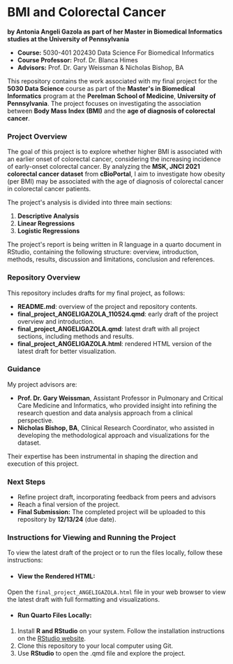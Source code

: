 # BMI and Colorectal Cancer  
**by Antonia Angeli Gazola as part of her Master in Biomedical Informatics studies at the University of Pennsylvania**  

- **Course:** 5030-401 202430 Data Science For Biomedical Informatics
- **Course Professor:** Prof. Dr. Blanca Himes  
- **Advisors:** Prof. Dr. Gary Weissman & Nicholas Bishop, BA

This repository contains the work associated with my final project for the **5030 Data Science** course as part of the **Master's in Biomedical Informatics** program at the **Perelman School of Medicine**, **University of Pennsylvania**. The project focuses on investigating the association between **Body Mass Index (BMI)** and the **age of diagnosis of colorectal cancer**.

### Project Overview

The goal of this project is to explore whether higher BMI is associated with an earlier onset of colorectal cancer, considering the increasing incidence of early-onset colorectal cancer. By analyzing the **MSK, JNCI 2021 colorectal cancer dataset** from **cBioPortal**, I aim to investigate how obesity (per BMI) may be associated with the age of diagnosis of colorectal cancer in colorectal cancer patients.

The project's analysis is divided into three main sections:

1. **Descriptive Analysis**
2. **Linear Regressions**
3. **Logistic Regressions**

The project's report is being written in R language in a quarto document in RStudio, containing the following structure: overview, introduction, methods, results, discussion and limitations, conclusion and references.

### Repository Overview

This repository includes drafts for my final project, as follows:

- **README.md**: overview of the project and repository contents.  
- **final_project_ANGELIGAZOLA_110524.qmd**: early draft of the project overview and introduction.  
- **final_project_ANGELIGAZOLA.qmd**: latest draft with all project sections, including methods and results. 
- **final_project_ANGELIGAZOLA.html**: rendered HTML version of the latest draft for better visualization.


### Guidance

My project advisors are:
- **Prof. Dr. Gary Weissman**, Assistant Professor in Pulmonary and Critical Care Medicine and Informatics, who provided insight into refining the research question and data analysis approach from a clinical perspective.
- **Nicholas Bishop, BA**, Clinical Research Coordinator, who assisted in developing the methodological approach and visualizations for the dataset.

Their expertise has been instrumental in shaping the direction and execution of this project.

### Next Steps

- Refine project draft, incorporating feedback from peers and advisors
- Reach a final version of the project.
- **Final Submission:** The completed project will be uploaded to this repository by **12/13/24** (due date).

### Instructions for Viewing and Running the Project

To view the latest draft of the project or to run the files locally, follow these instructions:

- #### View the Rendered HTML:
Open the `final_project_ANGELIGAZOLA.html` file in your web browser to view the latest draft with full formatting and visualizations.

- #### Run Quarto Files Locally:
1. Install **R and RStudio** on your system. Follow the installation instructions on the [RStudio website](https://rstudio-education.github.io/hopr/starting.html).
2. Clone this repository to your local computer using Git.
3. Use **RStudio** to open the .qmd file and explore the project.

